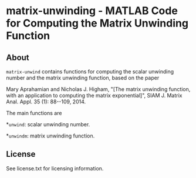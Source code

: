 # matrix-unwinding - MATLAB Code for Computing the Matrix Unwinding Function

About
-----
`matrix-unwind` contains functions for computing the scalar unwinding number 
and the matrix unwinding function, based on the paper

Mary Aprahamian and Nicholas J. Higham, "[The matrix unwinding function, with an application to computing the matrix exponential]", SIAM J. Matrix Anal. Appl. 35 (1): 88--109, 2014.

The main functions are

*`unwind`: scalar unwinding number.

*`unwindm`: matrix unwinding function.



License
-------

See license.txt for licensing information.
